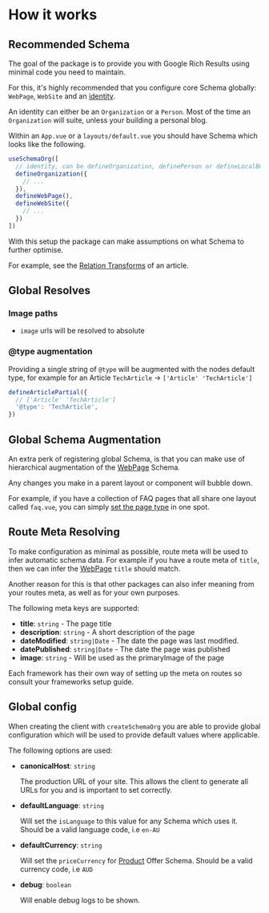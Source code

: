 # How it works

## Recommended Schema

The goal of the package is to provide you with Google Rich Results using minimal code you need to maintain.

For this, it's highly recommended that you configure core Schema globally: `WebPage`, `WebSite` and an [identity](/guide/guides/identity).

An identity can either be an `Organization` or a `Person`.
Most of the time an `Organization` will suite, unless your building a personal blog.

Within an `App.vue` or a `layouts/default.vue` you should have Schema which looks like the following.

```ts layouts/default.vue
useSchemaOrg([
  // identity, can be defineOrganization, definePerson or defineLocalBusiness
  defineOrganization({
    // ...
  }),
  defineWebPage(),
  defineWebSite({
    // ...
  })
])
```

With this setup the package can make assumptions on what Schema to further optimise.

For example, see the [Relation Transforms](/schema/article#relation-transforms) of an article. 

## Global Resolves

### Image paths

- `image` urls will be resolved to absolute


### @type augmentation

Providing a single string of `@type` will be augmented with the nodes default type, for example for an Article `TechArticle` -> `['Article' 'TechArticle']`

```ts
defineArticlePartial({
  // ['Article' 'TechArticle']
  '@type': 'TechArticle',
})
```

## Global Schema Augmentation

An extra perk of registering global Schema, is that you can make use of hierarchical
augmentation of the [WebPage](/schema/webpage) Schema.

Any changes you make in a parent layout or component will bubble down.

For example, if you have a collection of FAQ pages that all share one layout called `faq.vue`, you 
can simply [set the page type](/guide/guides/page-type) in one spot.



## Route Meta Resolving

To make configuration as minimal as possible, route meta will be used to infer automatic schema data. 
For example if you have a route meta of `title`, then we can infer the [WebPage](/schema/webpage) `title` should match.

Another reason for this is that other packages can also infer meaning from your routes meta, as well as for your own purposes.

The following meta keys are supported:

- **title**: `string` - The page title
- **description**: `string` - A short description of the page
- **dateModified**: `string|Date` - The date the page was last modified.
- **datePublished**: `string|Date` - The date the page was published
- **image**: `string` - Will be used as the primaryImage of the page

Each framework has their own way of setting up the meta on routes so consult your frameworks setup guide.

## Global config

When creating the client with `createSchemaOrg` you are able to provide global configuration which will be used to provide
default values where applicable.

The following options are used:

- **canonicalHost**: `string` 

  The production URL of your site. This allows the client to generate all URLs for you and is important to set correctly.

- **defaultLanguage**: `string`

  Will set the `isLanguage` to this value for any Schema which uses it. Should be a valid language code, i.e `en-AU`

- **defaultCurrency**: `string`

  Will set the `priceCurrency` for [Product](/schema/product) Offer Schema. Should be a valid currency code, i.e `AUD`

- **debug**: `boolean`

  Will enable debug logs to be shown.
